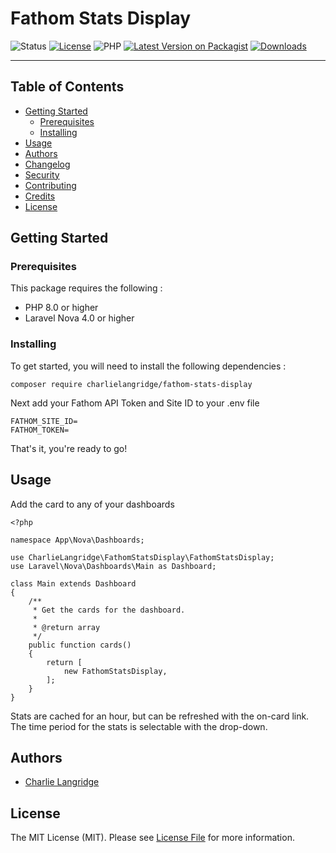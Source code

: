 # Fathom Stats Display

<div align="left">

![Status](https://img.shields.io/badge/status-active-success.svg)
[![License](https://img.shields.io/badge/license-MIT-blue.svg)](/LICENSE)
![PHP](https://img.shields.io/badge/PHP-8.0-blue.svg)
[![Latest Version on Packagist](https://img.shields.io/packagist/v/charlielangridge/fathom-stats-display.svg)](https://packagist.org/packages/charlielangridge/fathom-stats-display)
[![Downloads](https://img.shields.io/packagist/dt/charlielangridge/fathom-stats-display.svg)](https://packagist.org/packages/charlielangridge/fathom-stats-display)
</div>

---

## Table of Contents

- [Getting Started](#getting_started)
    - [Prerequisites](#prerequisites)
    - [Installing](#installing)
- [Usage](#usage)
- [Authors](#authors)
- [Changelog](#changelog)
- [Security](#security)
- [Contributing](#contributing)
- [Credits](#credits)
- [License](#license)

## Getting Started <a name = "getting_started"></a>

### Prerequisites

This package requires the following :

- PHP 8.0 or higher
- Laravel Nova 4.0 or higher

### Installing

To get started, you will need to install the following dependencies :

```
composer require charlielangridge/fathom-stats-display
```

Next add your Fathom API Token and Site ID to your .env file

```
FATHOM_SITE_ID=
FATHOM_TOKEN=
```

That's it, you're ready to go!

## Usage <a name="usage"></a>

Add the card to any of your dashboards

```
<?php

namespace App\Nova\Dashboards;

use CharlieLangridge\FathomStatsDisplay\FathomStatsDisplay;
use Laravel\Nova\Dashboards\Main as Dashboard;

class Main extends Dashboard
{
    /**
     * Get the cards for the dashboard.
     *
     * @return array
     */
    public function cards()
    {
        return [
            new FathomStatsDisplay,
        ];
    }
}
```

Stats are cached for an hour, but can be refreshed with the on-card link. The time period for the stats is selectable with the drop-down.

## Authors <a name = "authors"></a>

- [Charlie Langridge](https://github.com/charlielangridge)

## License

The MIT License (MIT). Please see [License File](LICENSE.md) for more information.
